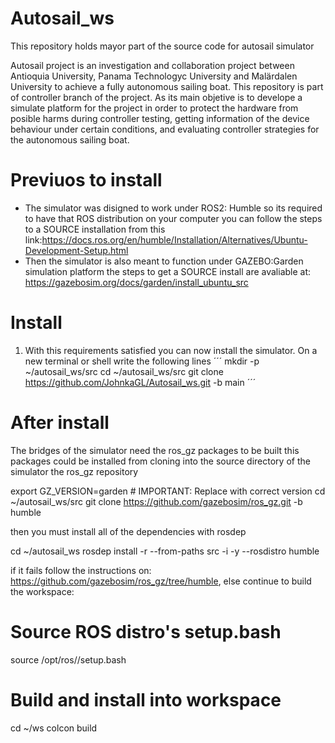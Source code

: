 # Autosail_ws

This repository holds mayor part of the source code for autosail simulator

Autosail project is an investigation and collaboration project between Antioquia University, Panama Technologyc University and Malärdalen University to achieve a fully autonomous sailing boat.
This repository is part of controller branch of the project. As its main objetive is to develope a simulate platform for the project in order to protect the hardware from posible harms during 
controller testing, getting information of the device behaviour under certain conditions, and evaluating controller strategies for the autonomous sailing boat.

# Previuos to install
+ The simulator was disigned to work under ROS2: Humble so its required to have that ROS distribution on your computer you can follow the steps to a SOURCE installation from this link:https://docs.ros.org/en/humble/Installation/Alternatives/Ubuntu-Development-Setup.html
+ Then the simulator is also meant to function under GAZEBO:Garden simulation platform the steps to get a SOURCE install are avaliable at: https://gazebosim.org/docs/garden/install_ubuntu_src

# Install
1. With this requirements satisfied you can now install the simulator. On a new terminal or shell write the following lines
        ´´´
        mkdir -p ~/autosail_ws/src
        cd ~/autosail_ws/src
        git clone https://github.com/JohnkaGL/Autosail_ws.git -b main
        ´´´
   
# After install
The bridges of the simulator need the ros_gz packages to be built this packages could be installed from cloning into the source directory of the simulator the ros_gz repository

export GZ_VERSION=garden # IMPORTANT: Replace with correct version
cd ~/autosail_ws/src
git clone https://github.com/gazebosim/ros_gz.git -b humble

then you must install all of the dependencies with rosdep 

cd ~/autosail_ws
rosdep install -r --from-paths src -i -y --rosdistro humble

if it fails follow the instructions on: https://github.com/gazebosim/ros_gz/tree/humble, else continue to build the workspace:
# Source ROS distro's setup.bash
source /opt/ros/<distro>/setup.bash

# Build and install into workspace
cd ~/ws
colcon build
